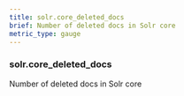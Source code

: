 ```yaml
---
title: solr.core_deleted_docs
brief: Number of deleted docs in Solr core
metric_type: gauge
---
```

### solr.core_deleted_docs

Number of deleted docs in Solr core